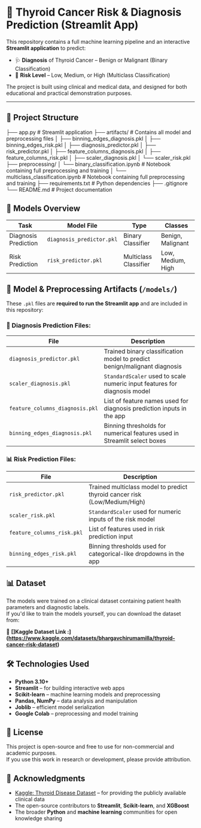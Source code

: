 # 🧠 Thyroid Cancer Risk & Diagnosis Prediction (Streamlit App)

This repository contains a full machine learning pipeline and an interactive **Streamlit application** to predict:

- 🩺 **Diagnosis** of Thyroid Cancer – Benign or Malignant (Binary Classification)
- 🎯 **Risk Level** – Low, Medium, or High (Multiclass Classification)

The project is built using clinical and medical data, and designed for both educational and practical demonstration purposes.

---

## 📂 Project Structure
├── app.py # Streamlit application
├── artifacts/ # Contains all model and preprocessing files
│ ├── binning_edges_diagnosis.pkl
│ ├── binning_edges_risk.pkl
│ ├── diagnosis_predictor.pkl
│ ├── risk_predictor.pkl
│ ├── feature_columns_diagnosis.pkl
│ ├── feature_columns_risk.pkl
│ ├── scaler_diagnosis.pkl
│ └── scaler_risk.pkl
├── preprocessing/
│ └── binary_classification.ipynb # Notebook containing full preprocessing and training
│ └── multiclass_classification.ipynb # Notebook containing full preprocessing and training
├── requirements.txt # Python dependencies
├── .gitignore
└── README.md # Project documentation

## 🧠 Models Overview

| Task                 | Model File                | Type             | Classes                          |
|----------------------|---------------------------|------------------|----------------------------------|
| Diagnosis Prediction | `diagnosis_predictor.pkl` | Binary Classifier| Benign, Malignant                |
| Risk Prediction      | `risk_predictor.pkl`      | Multiclass Classifier | Low, Medium, High           |

## 📁 Model & Preprocessing Artifacts (`/models/`)

These `.pkl` files are **required to run the Streamlit app** and are included in this repository:

### 🧪 Diagnosis Prediction Files:
| File                            | Description                                                                 |
|---------------------------------|-----------------------------------------------------------------------------|
| `diagnosis_predictor.pkl`       | Trained binary classification model to predict benign/malignant diagnosis |
| `scaler_diagnosis.pkl`          | `StandardScaler` used to scale numeric input features for diagnosis model |
| `feature_columns_diagnosis.pkl` | List of feature names used for diagnosis prediction inputs in the app      |
| `binning_edges_diagnosis.pkl`   | Binning thresholds for numerical features used in Streamlit select boxes   |

### 📊 Risk Prediction Files:
| File                         | Description                                                                |
|------------------------------|----------------------------------------------------------------------------|
| `risk_predictor.pkl`         | Trained multiclass model to predict thyroid cancer risk (Low/Medium/High) |
| `scaler_risk.pkl`            | `StandardScaler` used for numeric inputs of the risk model                |
| `feature_columns_risk.pkl`   | List of features used in risk prediction input                            |
| `binning_edges_risk.pkl`     | Binning thresholds used for categorical-like dropdowns in the app         |

## 📊 Dataset

The models were trained on a clinical dataset containing patient health parameters and diagnostic labels.  
If you'd like to train the models yourself, you can download the dataset from:

🔗 **[]Kaggle Dataset Link :] (https://www.kaggle.com/datasets/bhargavchirumamilla/thyroid-cancer-risk-dataset)**

## 🛠 Technologies Used

- **Python 3.10+**
- **Streamlit** – for building interactive web apps
- **Scikit-learn** – machine learning models and preprocessing
- **Pandas, NumPy** – data analysis and manipulation
- **Joblib** – efficient model serialization
- **Google Colab** – preprocessing and model training

## 📜 License

This project is open-source and free to use for non-commercial and academic purposes.  
If you use this work in research or development, please provide attribution.

## 🙌 Acknowledgments

- [Kaggle: Thyroid Disease Dataset](https://www.kaggle.com/datasets/bhargavchirumamilla/thyroid-cancer-risk-dataset) – for providing the publicly available clinical data
- The open-source contributors to **Streamlit**, **Scikit-learn**, and **XGBoost**
- The broader **Python** and **machine learning** communities for open knowledge sharing


